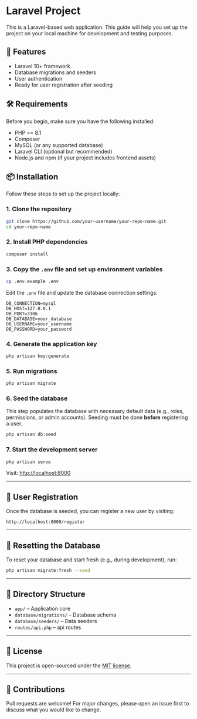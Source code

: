 # Laravel Project

This is a Laravel-based web application. This guide will help you set up the project on your local machine for development and testing purposes.

## 🚀 Features

- Laravel 10+ framework
- Database migrations and seeders
- User authentication
- Ready for user registration after seeding

## 🛠 Requirements

Before you begin, make sure you have the following installed:

- PHP >= 8.1
- Composer
- MySQL (or any supported database)
- Laravel CLI (optional but recommended)
- Node.js and npm (if your project includes frontend assets)

## 📦 Installation

Follow these steps to set up the project locally:

### 1. Clone the repository

```bash
git clone https://github.com/your-username/your-repo-name.git
cd your-repo-name
```

### 2. Install PHP dependencies

```bash
composer install
```

### 3. Copy the `.env` file and set up environment variables

```bash
cp .env.example .env
```

Edit the `.env` file and update the database connection settings:

```dotenv
DB_CONNECTION=mysql
DB_HOST=127.0.0.1
DB_PORT=3306
DB_DATABASE=your_database
DB_USERNAME=your_username
DB_PASSWORD=your_password
```

### 4. Generate the application key

```bash
php artisan key:generate
```

### 5. Run migrations

```bash
php artisan migrate
```

### 6. Seed the database

This step populates the database with necessary default data (e.g., roles, permissions, or admin accounts). Seeding must be done **before** registering a user.

```bash
php artisan db:seed
```

### 7. Start the development server

```bash
php artisan serve
```

Visit: [http://localhost:8000](http://localhost:8000)

---

## 👤 User Registration

Once the database is seeded, you can register a new user by visiting:

```
http://localhost:8000/register
```

---

## 🔁 Resetting the Database

To reset your database and start fresh (e.g., during development), run:

```bash
php artisan migrate:fresh --seed
```

---

## 📂 Directory Structure

- `app/` – Application core
- `database/migrations/` – Database schema
- `database/seeders/` – Data seeders
- `routes/api.php` – api routes
---

## 📝 License

This project is open-sourced under the [MIT license](LICENSE).

---

## 🙌 Contributions

Pull requests are welcome! For major changes, please open an issue first to discuss what you would like to change.
